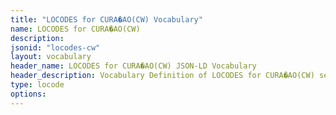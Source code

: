 ```yaml
---
title: "LOCODES for CURA�AO(CW) Vocabulary"
name: LOCODES for CURA�AO(CW) 
description: 
jsonid: "locodes-cw"
layout: vocabulary
header_name: LOCODES for CURA�AO(CW) JSON-LD Vocabulary
header_description: Vocabulary Definition of LOCODES for CURA�AO(CW) semantics in HTML format. JSON-LD format is available at [locodes-cw.jsonld](/vocabulary/locodes-cw.jsonld)
type: locode
options:
---
```

